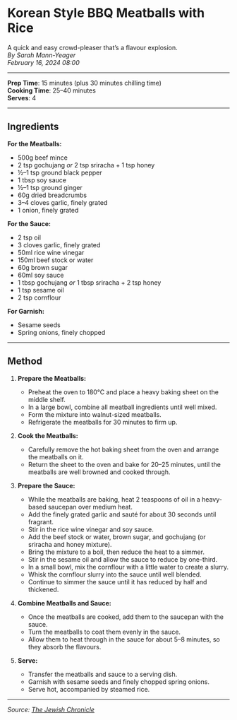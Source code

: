 # Korean Style BBQ Meatballs with Rice

A quick and easy crowd-pleaser that’s a flavour explosion.  
*By Sarah Mann-Yeager*  
*February 16, 2024 08:00*

---

**Prep Time**: 15 minutes (plus 30 minutes chilling time)  
**Cooking Time**: 25–40 minutes  
**Serves**: 4

---

## Ingredients

**For the Meatballs:**

- 500g beef mince
- 2 tsp gochujang *or* 2 tsp sriracha + 1 tsp honey
- ½–1 tsp ground black pepper
- 1 tbsp soy sauce
- ½–1 tsp ground ginger
- 60g dried breadcrumbs
- 3–4 cloves garlic, finely grated
- 1 onion, finely grated

**For the Sauce:**

- 2 tsp oil
- 3 cloves garlic, finely grated
- 50ml rice wine vinegar
- 150ml beef stock or water
- 60g brown sugar
- 60ml soy sauce
- 1 tbsp gochujang *or* 1 tbsp sriracha + 2 tsp honey
- 1 tsp sesame oil
- 2 tsp cornflour

**For Garnish:**

- Sesame seeds
- Spring onions, finely chopped

---

## Method

1. **Prepare the Meatballs:**
   - Preheat the oven to 180°C and place a heavy baking sheet on the middle shelf.
   - In a large bowl, combine all meatball ingredients until well mixed.
   - Form the mixture into walnut-sized meatballs.
   - Refrigerate the meatballs for 30 minutes to firm up.

2. **Cook the Meatballs:**
   - Carefully remove the hot baking sheet from the oven and arrange the meatballs on it.
   - Return the sheet to the oven and bake for 20–25 minutes, until the meatballs are well browned and cooked through.

3. **Prepare the Sauce:**
   - While the meatballs are baking, heat 2 teaspoons of oil in a heavy-based saucepan over medium heat.
   - Add the finely grated garlic and sauté for about 30 seconds until fragrant.
   - Stir in the rice wine vinegar and soy sauce.
   - Add the beef stock or water, brown sugar, and gochujang (or sriracha and honey mixture).
   - Bring the mixture to a boil, then reduce the heat to a simmer.
   - Stir in the sesame oil and allow the sauce to reduce by one-third.
   - In a small bowl, mix the cornflour with a little water to create a slurry.
   - Whisk the cornflour slurry into the sauce until well blended.
   - Continue to simmer the sauce until it has reduced by half and thickened.

4. **Combine Meatballs and Sauce:**
   - Once the meatballs are cooked, add them to the saucepan with the sauce.
   - Turn the meatballs to coat them evenly in the sauce.
   - Allow them to heat through in the sauce for about 5–8 minutes, so they absorb the flavours.

5. **Serve:**
   - Transfer the meatballs and sauce to a serving dish.
   - Garnish with sesame seeds and finely chopped spring onions.
   - Serve hot, accompanied by steamed rice.

---

*Source: [The Jewish Chronicle](https://www.thejc.com/lets-eat/recipe/korean-style-bbq-meatballs-with-rice-kf4cqrcy)*